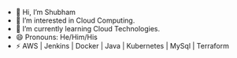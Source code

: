 - 👋 Hi, I’m Shubham 
- 👀 I’m interested in Cloud Computing. 
- 🌱 I’m currently learning Cloud Technologies. 
- 😄 Pronouns: He/Him/His
- ⚡ AWS | Jenkins | Docker | Java | Kubernetes | MySql | Terraform 

<!---
Shu1605/Shu1605 is a ✨ special ✨ repository because its `README.md` (this file) appears on your GitHub profile.
You can click the Preview link to take a look at your changes.
--->
